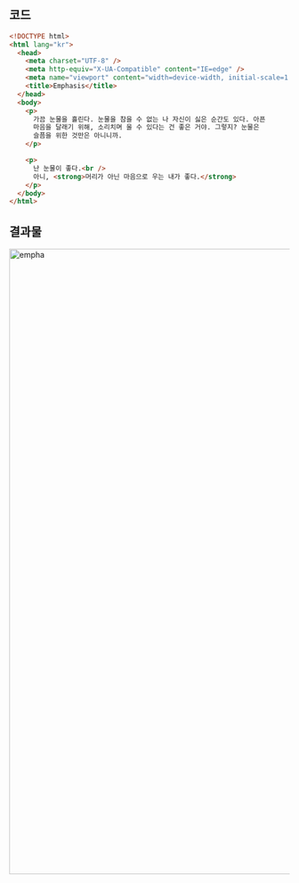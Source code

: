 ## 코드
```html
<!DOCTYPE html>
<html lang="kr">
  <head>
    <meta charset="UTF-8" />
    <meta http-equiv="X-UA-Compatible" content="IE=edge" />
    <meta name="viewport" content="width=device-width, initial-scale=1.0" />
    <title>Emphasis</title>
  </head>
  <body>
    <p>
      가끔 눈물을 흘린다. 눈물을 참을 수 없는 나 자신이 싫은 순간도 있다. 아픈
      마음을 달래기 위해, 소리치며 울 수 있다는 건 좋은 거야. 그렇지? 눈물은
      슬픔을 위한 것만은 아니니까.
    </p>

    <p>
      난 눈물이 좋다.<br />
      아니, <strong>머리가 아닌 마음으로 우는 내가 좋다.</strong>
    </p>
  </body>
</html>

```
## 결과물
<img width="1122" alt="empha" src="https://user-images.githubusercontent.com/75591730/166403188-2610aa44-7e57-4dc8-a7fb-b01c3bbd21b1.png">


